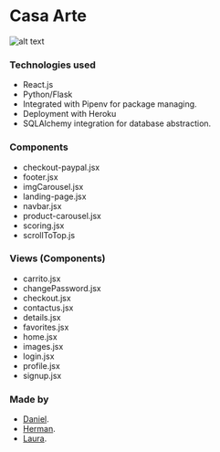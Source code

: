 # Casa Arte

![alt text](https://i.imgur.com/BioYZ0s.png)

### Technologies used

- React.js
- Python/Flask
- Integrated with Pipenv for package managing.
- Deployment with Heroku
- SQLAlchemy integration for database abstraction.

### Components

- checkout-paypal.jsx
- footer.jsx
- imgCarousel.jsx
- landing-page.jsx
- navbar.jsx
- product-carousel.jsx
- scoring.jsx
- scrollToTop.js

### Views (Components)

- carrito.jsx
- changePassword.jsx
- checkout.jsx
- contactus.jsx
- details.jsx
- favorites.jsx
- home.jsx
- images.jsx
- login.jsx
- profile.jsx
- signup.jsx

### Made by 
- [Daniel](https://github.com/Gravyon).
- [Herman](https://github.com/hermanbayron).
- [Laura](https://github.com/lauramagallanes).
